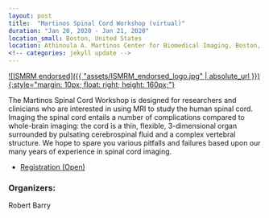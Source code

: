 ```yaml
---
layout: post
title:  "Martinos Spinal Cord Workshop (virtual)"
duration: "Jan 20, 2020 - Jan 21, 2020"
location_small: Boston, United States
location: Athinoula A. Martinos Center for Biomedical Imaging, Boston, Massachusetts, United States
<!-- categories: jekyll update -->
---
```


[![ISMRM endorsed]({{ "assets/ISMRM_endorsed_logo.jpg" | absolute_url }}){:style="margin: 10px; float: right; height: 160px;"}](https://www.ismrm.org)

The Martinos Spinal Cord Workshop is designed for researchers and clinicians who are interested in using MRI to study the human spinal cord. Imaging the spinal cord entails a number of complications compared to whole-brain imaging: the cord is a thin, flexible, 3-dimensional organ surrounded by pulsating cerebrospinal fluid and a complex vertebral structure. We hope to spare you various pitfalls and failures based upon our many years of experience in spinal cord imaging.

- [Registration (Open)](https://education.martinos.org/home/martinos-spinal-cord-workshop/)

### Organizers:

Robert Barry
